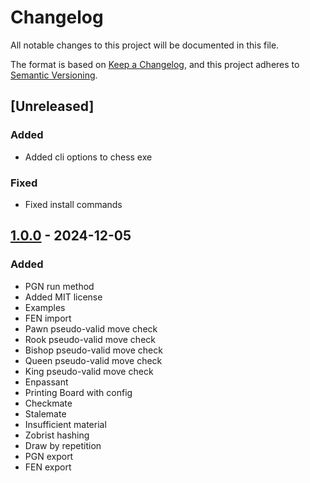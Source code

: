# Changelog

All notable changes to this project will be documented in this file.

The format is based on [Keep a Changelog](https://keepachangelog.com/en/1.1.0/), and this project adheres to [Semantic Versioning](https://semver.org/spec/v2.0.0.html).


## [Unreleased]

### Added

- Added cli options to chess exe

### Fixed

- Fixed install commands


## [1.0.0] - 2024-12-05 

### Added

- PGN run method
- Added MIT license
- Examples
- FEN import
- Pawn pseudo-valid move check
- Rook pseudo-valid move check
- Bishop pseudo-valid move check
- Queen pseudo-valid move check
- King pseudo-valid move check
- Enpassant
- Printing Board with config
- Checkmate
- Stalemate
- Insufficient material
- Zobrist hashing
- Draw by repetition
- PGN export
- FEN export


[1.0.0]: https://github.com/KDesp73/chezz/releases/tag/v1.0.0

